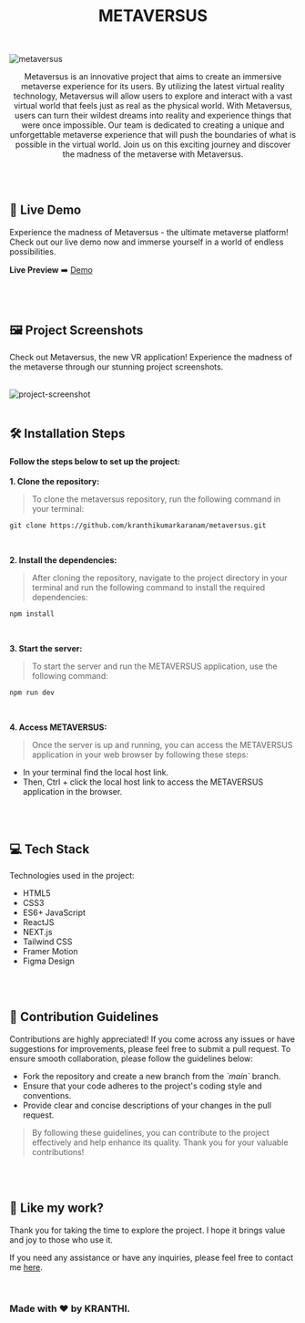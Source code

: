 <h1 align="center" id="title">METAVERSUS</h1>

<br>

![metaversus](https://socialify.git.ci/kranthikumarkaranam/metaversus/image?description=1&font=KoHo&logo=https%3A%2F%2Fraw.githubusercontent.com%2Fkranthikumarkaranam%2Fmetaversus%2F57f8ae76b0fa22dad98ac5d1d227e9aa4acf90e1%2Fpublic%2FREADME_metaversus.svg&name=1&owner=1&theme=Auto)

<p align="center" id="description" >Metaversus is an innovative project that aims to create an immersive metaverse experience for its users. By utilizing the latest virtual reality technology, Metaversus will allow users to explore and interact with a vast virtual world that feels just as real as the physical world. With Metaversus, users can turn their wildest dreams into reality and experience things that were once impossible. Our team is dedicated to creating a unique and unforgettable metaverse experience that will push the boundaries of what is possible in the virtual world. Join us on this exciting journey and discover the madness of the metaverse with Metaversus.</p>

<br>
<br>

<h2>🚀 Live Demo</h2>

<p>Experience the madness of Metaversus - the ultimate metaverse platform! Check out our live demo now and immerse yourself in a world of endless possibilities.</p>

**Live Preview** ➡️ [Demo](https://metaversus-kranthi.vercel.app/)

<br>
<br>

<h2>🖼️ Project Screenshots</h2>

<p>Check out Metaversus, the new VR application! Experience the madness of the metaverse through our stunning project screenshots.</p>

<br>

<img src="https://raw.githubusercontent.com/kranthikumarkaranam/metaversus/main/METAVERSUS.png" alt="project-screenshot" width="auto" height="auto">

<br>
<br>


<h2>🛠️ Installation Steps</h2>
<h4>Follow the steps below to set up the project:</h4>

<p style="font-weight: bold;">1. Clone the repository:</p>

> To clone the metaversus repository, run the following command in your terminal:

```
git clone https://github.com/kranthikumarkaranam/metaversus.git
```

<br>

<p style="font-weight: bold;">2. Install the dependencies:</p>

> After cloning the repository, navigate to the project directory in your terminal and run the following command to install the required dependencies:

```
npm install
```

<br>

<p style="font-weight: bold;">3. Start the server:</p>

> To start the server and run the METAVERSUS application, use the following command:


```
npm run dev
```

<br>

<p style="font-weight: bold;">4. Access METAVERSUS:</p>

> Once the server is up and running, you can access the METAVERSUS application in your web browser by following these steps:


* In your terminal find the local host link.
* Then, Ctrl + click the local host link to access the METAVERSUS application in the browser.


<br>
<br>


<h2>💻 Tech Stack</h2>

Technologies used in the project:

* HTML5
* CSS3
* ES6+ JavaScript
* ReactJS
* NEXT.js
* Tailwind CSS
* Framer Motion
* Figma Design

<br>
<br>

<h2>🍰 Contribution Guidelines</h2>

Contributions are highly appreciated! If you come across any issues or have suggestions for improvements, please feel free to submit a pull request. To ensure smooth collaboration, please follow the guidelines below:

* Fork the repository and create a new branch from the _\`main\`_ branch.
* Ensure that your code adheres to the project's coding style and conventions.
* Provide clear and concise descriptions of your changes in the pull request.

> By following these guidelines, you can contribute to the project effectively and help enhance its quality. Thank you for your valuable contributions!

<br>
<br>

<h2>💖 Like my work?</h2>

<P>Thank you for taking the time to explore the project. I hope it brings value and joy to those who use it.</P>

<p>If you need any assistance or have any inquiries, please feel free to contact me <a href="mailto:2019271@iiitdmj.ac.in" target="_blank" rel="noopener noreferrer">here</a>.</p>

<br>

<h3>Made with ❤️ by KRANTHI.</h3>

<br>
